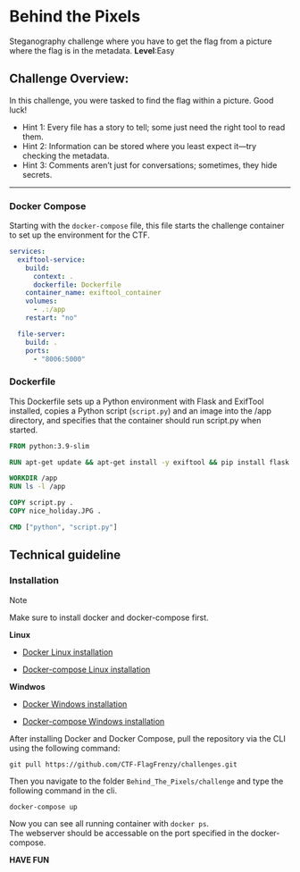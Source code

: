 # Behind the Pixels

Steganography challenge where you have to get the flag from a picture where the flag is in the metadata.
**Level**:Easy


## Challenge Overview:

In this challenge, you were tasked to find the flag within a picture. Good luck!

- Hint 1: Every file has a story to tell; some just need the right tool to read them.
- Hint 2: Information can be stored where you least expect it—try checking the metadata.
- Hint 3: Comments aren’t just for conversations; sometimes, they hide secrets.

---

### Docker Compose

Starting with the `docker-compose` file, this file starts the challenge container to set up the environment for the CTF.

```yml
services:
  exiftool-service:
    build:
      context: .
      dockerfile: Dockerfile
    container_name: exiftool_container
    volumes:
      - .:/app
    restart: "no"

  file-server:
    build: .
    ports:
      - "8006:5000"
```

### Dockerfile

This Dockerfile sets up a Python environment with Flask and ExifTool installed, copies a Python script (`script.py`) and an image into the /app directory, and specifies that the container should run script.py when started.

```Dockerfile
FROM python:3.9-slim

RUN apt-get update && apt-get install -y exiftool && pip install flask

WORKDIR /app
RUN ls -l /app

COPY script.py .
COPY nice_holiday.JPG .

CMD ["python", "script.py"]
```

## Technical guideline

### Installation

> [!NOTE]
> Make sure to install docker and docker-compose first.

**Linux**

- [Docker Linux installation](https://docs.docker.com/engine/install/ubuntu/)

- [Docker-compose Linux installation](https://docs.docker.com/compose/install/linux/)

**Windwos**

- [Docker Windows installation](https://docs.docker.com/desktop/setup/install/windows-install/)

- [Docker-compose Windows installation](https://docs.docker.com/compose/install/)

After installing Docker and Docker Compose, pull the repository via the CLI using the following command:
```
git pull https://github.com/CTF-FlagFrenzy/challenges.git
```

Then you navigate to the folder `Behind_The_Pixels/challenge` and type the following command in the cli.

```
docker-compose up
```

Now you can see all running container with `docker ps`.  
The webserver should be accessable on the port specified in the docker-compose.

**HAVE FUN**